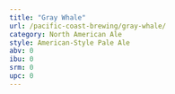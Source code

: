 ```yaml
---
title: "Gray Whale"
url: /pacific-coast-brewing/gray-whale/
category: North American Ale
style: American-Style Pale Ale
abv: 0
ibu: 0
srm: 0
upc: 0
---
```


